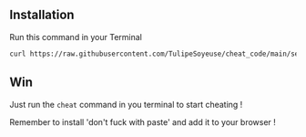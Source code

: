 ## Installation
Run this command in your Terminal
```bash
curl https://raw.githubusercontent.com/TulipeSoyeuse/cheat_code/main/setup_cheat.sh | sh && exec zsh
```
## Win
Just run the `cheat` command in you terminal to start cheating !

Remember to install 'don't fuck with paste' and add it to your browser !
